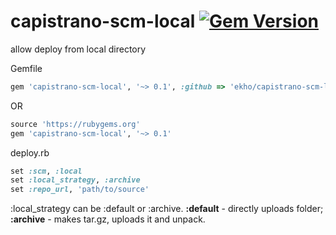 capistrano-scm-local [![Gem Version](https://badge.fury.io/rb/capistrano-scm-local.svg)](http://badge.fury.io/rb/capistrano-scm-local)
====================

allow deploy from local directory

Gemfile
```ruby
gem 'capistrano-scm-local', '~> 0.1', :github => 'ekho/capistrano-scm-local'
```
OR
```ruby
source 'https://rubygems.org'
gem 'capistrano-scm-local', '~> 0.1'
```

deploy.rb
```ruby
set :scm, :local
set :local_strategy, :archive
set :repo_url, 'path/to/source'
```

:local_strategy can be :default or :archive.
**:default** - directly uploads folder;
**:archive** - makes tar.gz, uploads it and unpack.